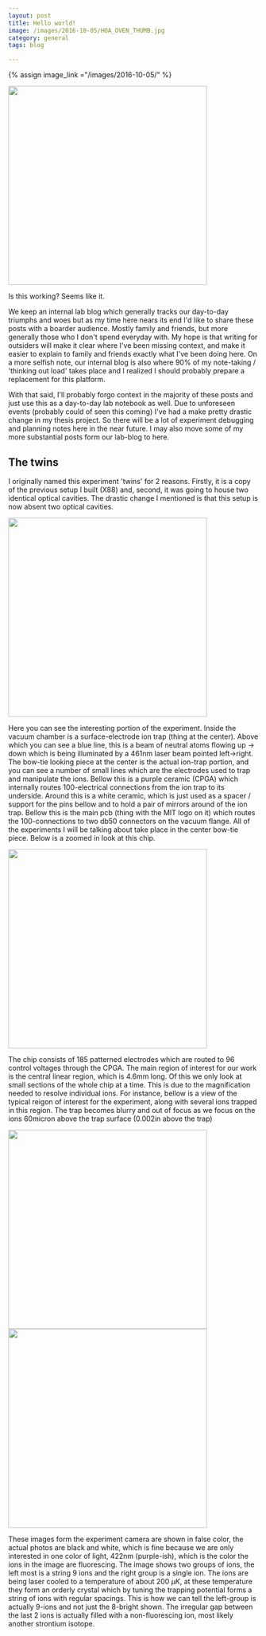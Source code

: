 ```yaml
---
layout: post
title: Hello world!
image: /images/2016-10-05/HOA_OVEN_THUMB.jpg
category: general
tags: blog

---
```

{% assign image_link ="/images/2016-10-05/" %}

<a href="{{image_link}}unikitty.gif"> 
<img src="{{image_link}}unikitty.gif" width="400px"/>
</a>

Is this working? Seems like it.

We keep an internal lab blog which generally tracks our day-to-day triumphs and woes but as my time here nears its end I'd like to share these posts with a boarder audience. Mostly family and friends, but more generally those who I don't spend everyday with. My hope is that writing for outsiders will make it clear where I've been missing context, and make it easier to explain to family and friends exactly what I've been doing here. On a more selfish note, our internal blog is also where 90% of my note-taking / 'thinking out load' takes place and I realized I should probably prepare a replacement for this platform. 

With that said, I'll probably forgo context in the majority of these posts and just use this as a day-to-day lab notebook as well. Due to unforeseen events (probably could of seen this coming) I've had a make pretty drastic change in my thesis project. So there will be a lot of experiment debugging and planning notes here in the near future. I may also move some of my more substantial posts form our lab-blog to here.


## The twins

I originally named this experiment 'twins' for 2 reasons. Firstly, it is a copy of the previous setup I built (X88) and, second, it was going to house two identical optical cavities. The drastic change I mentioned is that this setup is now absent two optical cavities. 

<a href="{{image_link}}HOA_OVEN.JPG"> 
<img src="{{image_link}}HOA_OVEN.JPG" width="400px"/>
</a>

Here you can see the interesting portion of the experiment. Inside the vacuum chamber is a surface-electrode ion trap (thing at the center). Above which you can see a blue line, this is a beam of neutral atoms flowing up -> down which is being illuminated by a 461nm laser beam pointed left->right. The bow-tie looking piece at the center is the actual ion-trap portion, and you can see a number of small lines which are the electrodes used to trap and manipulate the ions. Bellow this is a purple ceramic (CPGA) which internally routes 100-electrical connections from the ion trap to its underside. Around this is a white ceramic, which is just used as a spacer / support for the pins bellow and to hold a pair of mirrors around of the ion trap. Bellow this is the main pcb (thing with the MIT logo on it) which routes the 100-connections to two db50 connectors on the vacuum flange. All of the experiments I will be talking about take place in the center bow-tie piece. Below is a zoomed in look at this chip.


<a href="{{image_link}}HOA2_Full.jpg"> 
<img src="{{image_link}}HOA2_Full.jpg" width="400px"/>
</a>

The chip consists of 185 patterned electrodes which are routed to 96 control voltages through the CPGA. The main region of interest for our work is the central linear region, which is 4.6mm long. Of this we only look at small sections of the whole chip at a time. This is due to the magnification needed to resolve individual ions. For instance, bellow is a view of the typical reigon of interest for the experiment, along with several ions trapped in this region. The trap becomes blurry and out of focus as we focus on the ions 60micron above the trap surface (0.002in above the trap)

<span><a href="{{image_link}}HOA_Exp_view.png"> 
<img src="{{image_link}}HOA_Exp_view.png" width="400px"/>
</a><a href="{{image_link}}HOA2_ions.png"> 
<img src="{{image_link}}HOA2_ions.png" width="400px"/>
</a> </span>

These images form the experiment camera are shown in false color, the actual photos are black and white, which is fine because we are only interested in one color of light, 422nm (purple-ish), which is the color the ions in the image are fluorescing. The image shows two groups of ions, the left most is a string 9 ions and the right group is a single ion. The ions are being laser cooled to a temperature of about 200 $\mu K$, at these temperature they form an orderly crystal which by tuning the trapping potential forms a string of ions with regular spacings. This is how we can tell the left-group is actually 9-ions and not just the 8-bright shown. The irregular gap between the last 2 ions is actually filled with a non-fluorescing ion, most likely another strontium isotope. 


